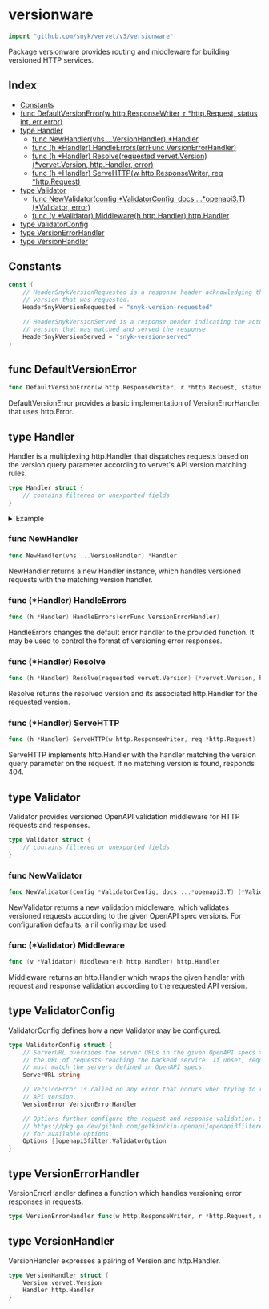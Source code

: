 # versionware

```go
import "github.com/snyk/vervet/v3/versionware"
```

Package versionware provides routing and middleware for building versioned HTTP services\.

## Index

- [Constants](<#constants>)
- [func DefaultVersionError(w http.ResponseWriter, r *http.Request, status int, err error)](<#func-defaultversionerror>)
- [type Handler](<#type-handler>)
  - [func NewHandler(vhs ...VersionHandler) *Handler](<#func-newhandler>)
  - [func (h *Handler) HandleErrors(errFunc VersionErrorHandler)](<#func-handler-handleerrors>)
  - [func (h *Handler) Resolve(requested vervet.Version) (*vervet.Version, http.Handler, error)](<#func-handler-resolve>)
  - [func (h *Handler) ServeHTTP(w http.ResponseWriter, req *http.Request)](<#func-handler-servehttp>)
- [type Validator](<#type-validator>)
  - [func NewValidator(config *ValidatorConfig, docs ...*openapi3.T) (*Validator, error)](<#func-newvalidator>)
  - [func (v *Validator) Middleware(h http.Handler) http.Handler](<#func-validator-middleware>)
- [type ValidatorConfig](<#type-validatorconfig>)
- [type VersionErrorHandler](<#type-versionerrorhandler>)
- [type VersionHandler](<#type-versionhandler>)


## Constants

```go
const (
    // HeaderSnykVersionRequested is a response header acknowledging the API
    // version that was requested.
    HeaderSnykVersionRequested = "snyk-version-requested"

    // HeaderSnykVersionServed is a response header indicating the actual API
    // version that was matched and served the response.
    HeaderSnykVersionServed = "snyk-version-served"
)
```

## func DefaultVersionError

```go
func DefaultVersionError(w http.ResponseWriter, r *http.Request, status int, err error)
```

DefaultVersionError provides a basic implementation of VersionErrorHandler that uses http\.Error\.

## type Handler

Handler is a multiplexing http\.Handler that dispatches requests based on the version query parameter according to vervet's API version matching rules\.

```go
type Handler struct {
    // contains filtered or unexported fields
}
```

<details><summary>Example</summary>
<p>

```go
{
	h := versionware.NewHandler([]versionware.VersionHandler{{
		Version: vervet.MustParseVersion("2021-10-01"),
		Handler: http.HandlerFunc(func(w http.ResponseWriter, r *http.Request) {
			if _, err := w.Write([]byte("oct")); err != nil {
				panic(err)
			}
		}),
	}, {
		Version: vervet.MustParseVersion("2021-11-01"),
		Handler: http.HandlerFunc(func(w http.ResponseWriter, r *http.Request) {
			if _, err := w.Write([]byte("nov")); err != nil {
				panic(err)
			}
		}),
	}, {
		Version: vervet.MustParseVersion("2021-09-01"),
		Handler: http.HandlerFunc(func(w http.ResponseWriter, r *http.Request) {
			if _, err := w.Write([]byte("sept")); err != nil {
				panic(err)
			}
		}),
	}}...)

	s := httptest.NewServer(h)
	defer s.Close()

	resp, err := s.Client().Get(s.URL + "?version=2021-10-31")
	if err != nil {
		panic(err)
	}
	defer resp.Body.Close()
	respBody, err := ioutil.ReadAll(resp.Body)
	if err != nil {
		panic(err)
	}

	fmt.Print(string(respBody))

}
```

#### Output

```
oct
```

</p>
</details>

### func NewHandler

```go
func NewHandler(vhs ...VersionHandler) *Handler
```

NewHandler returns a new Handler instance\, which handles versioned requests with the matching version handler\.

### func \(\*Handler\) HandleErrors

```go
func (h *Handler) HandleErrors(errFunc VersionErrorHandler)
```

HandleErrors changes the default error handler to the provided function\. It may be used to control the format of versioning error responses\.

### func \(\*Handler\) Resolve

```go
func (h *Handler) Resolve(requested vervet.Version) (*vervet.Version, http.Handler, error)
```

Resolve returns the resolved version and its associated http\.Handler for the requested version\.

### func \(\*Handler\) ServeHTTP

```go
func (h *Handler) ServeHTTP(w http.ResponseWriter, req *http.Request)
```

ServeHTTP implements http\.Handler with the handler matching the version query parameter on the request\. If no matching version is found\, responds 404\.

## type Validator

Validator provides versioned OpenAPI validation middleware for HTTP requests and responses\.

```go
type Validator struct {
    // contains filtered or unexported fields
}
```

### func NewValidator

```go
func NewValidator(config *ValidatorConfig, docs ...*openapi3.T) (*Validator, error)
```

NewValidator returns a new validation middleware\, which validates versioned requests according to the given OpenAPI spec versions\. For configuration defaults\, a nil config may be used\.

### func \(\*Validator\) Middleware

```go
func (v *Validator) Middleware(h http.Handler) http.Handler
```

Middleware returns an http\.Handler which wraps the given handler with request and response validation according to the requested API version\.

## type ValidatorConfig

ValidatorConfig defines how a new Validator may be configured\.

```go
type ValidatorConfig struct {
    // ServerURL overrides the server URLs in the given OpenAPI specs to match
    // the URL of requests reaching the backend service. If unset, requests
    // must match the servers defined in OpenAPI specs.
    ServerURL string

    // VersionError is called on any error that occurs when trying to resolve the
    // API version.
    VersionError VersionErrorHandler

    // Options further configure the request and response validation. See
    // https://pkg.go.dev/github.com/getkin/kin-openapi/openapi3filter#ValidatorOption
    // for available options.
    Options []openapi3filter.ValidatorOption
}
```

## type VersionErrorHandler

VersionErrorHandler defines a function which handles versioning error responses in requests\.

```go
type VersionErrorHandler func(w http.ResponseWriter, r *http.Request, status int, err error)
```

## type VersionHandler

VersionHandler expresses a pairing of Version and http\.Handler\.

```go
type VersionHandler struct {
    Version vervet.Version
    Handler http.Handler
}
```

